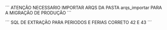 ´´´
ATENÇÃO NECESSARIO IMPORTAR ARQS DA PASTA arqs_importar PARA A MIGRAÇÃO DE PRODUÇÃO
´´´

´´´
SQL DE EXTRAÇÃO PARA PERIODOS E FERIAS CORRETO 42 E 43
´´´